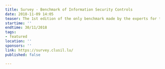 ```yaml
---
title: Survey - Benchmark of Information Security Controls
date: 2018-11-09 14:05
teaser: The 1st edition of the only benchmark made by the experts for the experts.
startime: ''
endtime: 30/11/2018
tags:
- featured
location: ''
sponsors: ''
link: https://survey.clusil.lu/
published: false

---
```

